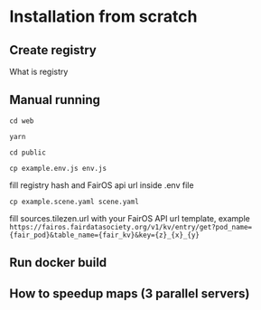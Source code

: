 # Installation from scratch

## Create registry

What is registry

## Manual running

`cd web`

`yarn`

`cd public`

`cp example.env.js env.js`

fill registry hash and FairOS api url inside .env file

`cp example.scene.yaml scene.yaml`

fill sources.tilezen.url with your FairOS API url template, example `https://fairos.fairdatasociety.org/v1/kv/entry/get?pod_name={fair_pod}&table_name={fair_kv}&key={z}_{x}_{y}`

## Run docker build

## How to speedup maps (3 parallel servers)
